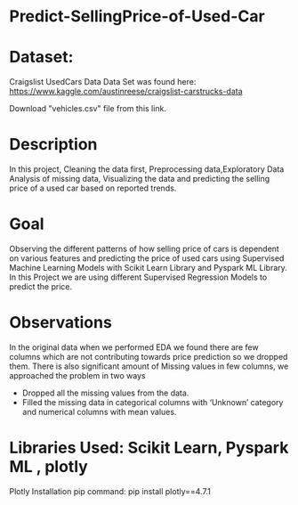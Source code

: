 # Predict-SellingPrice-of-Used-Car

# Dataset:
Craigslist UsedCars Data
Data Set was found here: https://www.kaggle.com/austinreese/craigslist-carstrucks-data 

Download "vehicles.csv" file from this link.

# Description
In this project, Cleaning the data first, Preprocessing data,Exploratory Data Analysis of missing data, Visualizing the data and predicting the selling price of a used car based on reported trends.

# Goal
Observing the different patterns of how selling price of cars is dependent on various features and predicting the price of used cars using Supervised Machine Learning Models with Scikit Learn Library and Pyspark ML Library.
In this Project we are using different Supervised Regression Models to predict the price.

# Observations
In the original data when we performed EDA we found there are few columns which are not contributing towards price prediction so we dropped them. There is also significant amount of Missing values in few columns, we approached the problem in two ways
* Dropped all the missing values from the data.
* Filled the missing data in categorical columns with ‘Unknown’ category and numerical columns with mean values.

# Libraries Used: Scikit Learn, Pyspark ML , plotly
Plotly Installation pip command: pip install plotly==4.7.1
